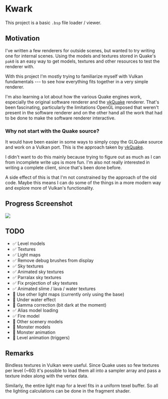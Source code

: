 # Kwark
This project is a basic `.bsp` file loader / viewer.

## Motivation
I've written a few renderers for outside scenes, but wanted to try writing one for internal scenes.
Using the models and textures stored in Quake's `pak0` is an easy way to get models, textures and other resources to test the renderer with.

With this project I'm mostly trying to familiarize myself with Vulkan fundamentals --- to see how everything fits together in a very simple renderer.

I'm also learning a lot about how the various Quake engines work, especially the original software renderer and the [vkQuake](https://github.com/Novum/vkQuake) renderer.
That's been fascinating, particularly the limitations OpenGL imposed that weren't present in the software renderer and on the other hand all the work that had to be done to make the software renderer interactive.

### Why not start with the Quake source?
It would have been easier in some ways to simply copy the GLQuake source and work on a Vulkan port.
This is the approach taken by [vkQuake](https://github.com/Novum/vkQuake).

I didn't want to do this mainly because trying to figure out as much as I can from incomplete write ups is more fun.
I'm also not really interested in writing a complete client, since that's been done before.

A side effect of this is that I'm not constrained by the approach of the old code.
Maybe this means I can do some of the things in a more modern way and explore more of Vulkan's functionality.

## Progress Screenshot
![](screenshot.png)

## TODO
- :white_check_mark: Level models
- :white_check_mark: Textures
- :white_check_mark: Light maps
- :white_check_mark: Remove debug brushes from display
- :white_check_mark: Sky textures
- :white_check_mark: Animated sky textures
- :white_check_mark: Parralax sky textures
- :white_check_mark: Fix projection of sky textures
- :white_check_mark: Animated slime / lava / water textures
- :black_square_button: Use other light maps (currently only using the base)
- :black_square_button: Under water effect
- :black_square_button: Gamma correction (bit dark at the moment)
- :white_check_mark: Alias model loading
- :white_check_mark: Fire model
- :black_square_button: Other scenery models
- :black_square_button: Monster models
- :black_square_button: Monster animation
- :black_square_button: Level animation (triggers)

## Remarks
Bindless textures in Vulkan were useful.
Since Quake uses so few textures per level (~60) it's possible to load them all into a sampler array and pass a texture index along with the vertex data.

Similarly, the entire light map for a level fits in a uniform texel buffer.
So all the lighting calculations can be done in the fragment shader.
